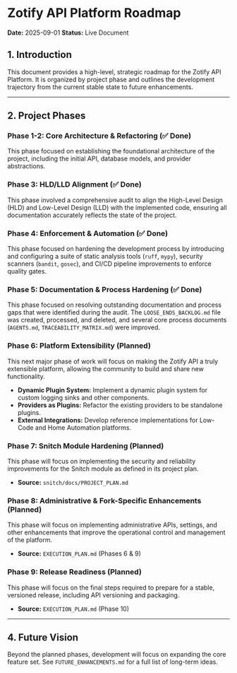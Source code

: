 # Zotify API Platform Roadmap

**Date:** 2025-09-01
**Status:** Live Document

## 1. Introduction

This document provides a high-level, strategic roadmap for the Zotify API Platform. It is organized by project phase and outlines the development trajectory from the current stable state to future enhancements.

---

## 2. Project Phases

### Phase 1-2: Core Architecture & Refactoring (✅ Done)
This phase focused on establishing the foundational architecture of the project, including the initial API, database models, and provider abstractions.

### Phase 3: HLD/LLD Alignment (✅ Done)
This phase involved a comprehensive audit to align the High-Level Design (HLD) and Low-Level Design (LLD) with the implemented code, ensuring all documentation accurately reflects the state of the project.

### Phase 4: Enforcement & Automation (✅ Done)
This phase focused on hardening the development process by introducing and configuring a suite of static analysis tools (`ruff`, `mypy`), security scanners (`bandit`, `gosec`), and CI/CD pipeline improvements to enforce quality gates.

### Phase 5: Documentation & Process Hardening (✅ Done)
This phase focused on resolving outstanding documentation and process gaps that were identified during the audit. The `LOOSE_ENDS_BACKLOG.md` file was created, processed, and deleted, and several core process documents (`AGENTS.md`, `TRACEABILITY_MATRIX.md`) were improved.

### Phase 6: Platform Extensibility (Planned)
This next major phase of work will focus on making the Zotify API a truly extensible platform, allowing the community to build and share new functionality.

- **Dynamic Plugin System:** Implement a dynamic plugin system for custom logging sinks and other components.
- **Providers as Plugins:** Refactor the existing providers to be standalone plugins.
- **External Integrations:** Develop reference implementations for Low-Code and Home Automation platforms.

### Phase 7: Snitch Module Hardening (Planned)
This phase will focus on implementing the security and reliability improvements for the Snitch module as defined in its project plan.

- **Source:** `snitch/docs/PROJECT_PLAN.md`

### Phase 8: Administrative & Fork-Specific Enhancements (Planned)
This phase will focus on implementing administrative APIs, settings, and other enhancements that improve the operational control and management of the platform.

- **Source:** `EXECUTION_PLAN.md` (Phases 6 & 9)

### Phase 9: Release Readiness (Planned)
This phase will focus on the final steps required to prepare for a stable, versioned release, including API versioning and packaging.

- **Source:** `EXECUTION_PLAN.md` (Phase 10)

---

## 4. Future Vision

Beyond the planned phases, development will focus on expanding the core feature set. See `FUTURE_ENHANCEMENTS.md` for a full list of long-term ideas.

